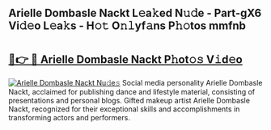 ## Arielle Dombasle Nackt L𝚎a𝚔ed N𝚞𝚍e - Part-gX6 Vi𝚍𝚎o L𝚎a𝚔s - H𝚘𝚝 O𝚗𝚕yf𝚊ns P𝚑𝚘tos mmfnb

# <h2><a href="http://kf25tqr.oniu.top/?m=Arielle+Dombasle+Nackt">🔗👉 🔴 Arielle Dombasle Nackt P𝚑ot𝚘𝚜 V𝚒d𝚎o</a></h2>

[![Arielle Dombasle Nackt Nu𝚍e𝚜](https://i.imgur.com/0qMVB7G.gif)](http://kf25tqr.oniu.top/?m=Arielle+Dombasle+Nackt)
Social media personality Arielle Dombasle Nackt, acclaimed for publishing dance and lifestyle material, consisting of presentations and personal blogs. Gifted makeup artist Arielle Dombasle Nackt, recognized for their exceptional skills and accomplishments in transforming actors and performers.  
